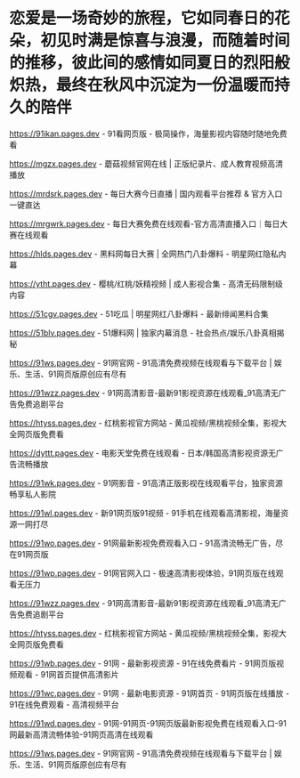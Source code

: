 # 恋爱是一场奇妙的旅程，它如同春日的花朵，初见时满是惊喜与浪漫，而随着时间的推移，彼此间的感情如同夏日的烈阳般炽热，最终在秋风中沉淀为一份温暖而持久的陪伴

https://91ikan.pages.dev - 91看网页版 - 极简操作，海量影视内容随时随地免费看

https://mgzx.pages.dev - 蘑菇视频官网在线 | 正版纪录片、成人教育视频高清播放

https://mrdsrk.pages.dev - 每日大赛今日直播 | 国内观看平台推荐 & 官方入口一键直达

https://mrgwrk.pages.dev - 每日大赛免费在线观看-官方高清直播入口｜每日大赛在线观看

https://hlds.pages.dev - 黑料网每日大赛 | 全网热门八卦爆料 - 明星网红隐私内幕

https://ytht.pages.dev - 樱桃/红桃/妖精视频 | 成人影视合集 - 高清无码限制级内容

https://51cgv.pages.dev - 51吃瓜 | 明星网红八卦爆料 - 最新绯闻黑料合集

https://51blv.pages.dev - 51爆料网 | 独家内幕消息 - 社会热点/娱乐八卦真相揭秘

https://91ws.pages.dev - 91网官网 - 91高清免费视频在线观看与下载平台 | 娱乐、生活、91网页版原创应有尽有

https://91wzz.pages.dev - 91网高清影音-最新91影视资源在线观看_91高清无广告免费追剧平台

https://htyss.pages.dev - 红桃影视官方网站 - 黄瓜视频/黑桃视频全集，影视大全网页版免费看

https://dyttt.pages.dev - 电影天堂免费在线观看 - 日本/韩国高清影视资源无广告流畅播放

https://91wk.pages.dev - 91网影音 - 91高清正版影视在线观看平台，独家资源畅享私人影院

https://91wl.pages.dev - 新91网页版91视频 - 91手机在线观看高清影视，海量资源一网打尽

https://91wo.pages.dev - 91网最新影视免费观看入口 - 91高清流畅无广告，尽在91网页版

https://91wp.pages.dev - 91网官网入口 - 极速高清影视体验，91网页版在线观看无压力

https://91wzz.pages.dev - 91网高清影音-最新91影视资源在线观看_91高清无广告免费追剧平台

https://htyss.pages.dev - 红桃影视官方网站 - 黄瓜视频/黑桃视频全集，影视大全网页版免费看

https://91wb.pages.dev - 91网 - 最新影视资源 - 91在线免费看片 - 91网页版视频观看 - 91网首页提供高清影片

https://91wc.pages.dev - 91网 - 最新电影资源 - 91网首页 - 91网页版在线播放 - 91在线免费观看 - 高清视频平台

https://91wd.pages.dev - 91网-91网页-91网页版最新影视免费在线观看入口-91网最新高清流畅体验-91网页高清在线观看

https://91ws.pages.dev - 91网官网 - 91高清免费视频在线观看与下载平台 | 娱乐、生活、91网页版原创应有尽有
